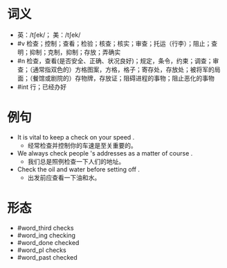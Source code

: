 # 词义
- 英：/tʃek/； 美：/tʃek/
- #v 检查；控制；查看；检验；核查；核实；审查；托运（行李）；阻止；查明；抑制；克制，抑制；存放；弄确实
- #n 检查，查看(是否安全、正确、状况良好)；规定，条令，约束；调查；审查；（通常指双色的）方格图案，方格，格子；寄存处，存放处；被将军的局面；（餐馆或剧院的）存物牌，存放证；阻碍进程的事物；阻止恶化的事物
- #int 行；已经办好
# 例句
- It is vital to keep a check on your speed .
	- 经常检查并控制你的车速是至关重要的。
- We always check people 's addresses as a matter of course .
	- 我们总是照例检查一下人们的地址。
- Check the oil and water before setting off .
	- 出发前应查看一下油和水。
# 形态
- #word_third checks
- #word_ing checking
- #word_done checked
- #word_pl checks
- #word_past checked
